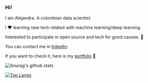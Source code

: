 ### Hi! 

I am Alejandra. A colombian data scientist.

I :heart: learning new tech related with machine learning/deep learning. 

Interested to participate in open source and tech for good causes. :full_moon_with_face:

You can contact me in [linkedin](https://www.linkedin.com/in/alejandra-berbesi-becerra/).

If you want to check it, here is my [portfolio](https://alejandraberbesi.github.io/) :milky_way:

![Anurag's github stats](https://github-readme-stats.vercel.app/api?username=alejandraberbesi&hide=stars,issues&count_private=true&show_icons=true&theme=cobalt)

[![Top Langs](https://github-readme-stats.vercel.app/api/top-langs/?username=alejandraberbesi&layout=compact)](https://github.com/anuraghazra/github-readme-stats)
